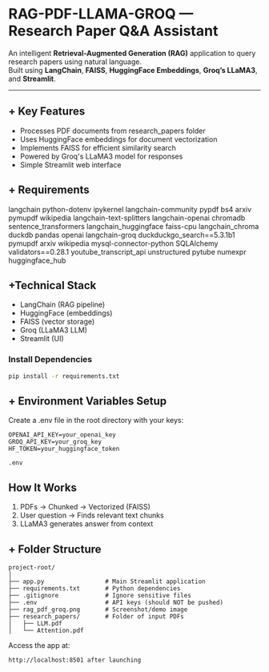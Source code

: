 # RAG-PDF-LLAMA-GROQ — Research Paper Q&A Assistant

An intelligent **Retrieval-Augmented Generation (RAG)** application to query research papers using natural language.  
Built using **LangChain**, **FAISS**, **HuggingFace Embeddings**, **Groq’s LLaMA3**, and **Streamlit**.

---

## + Key Features
- Processes PDF documents from research_papers folder
- Uses HuggingFace embeddings for document vectorization
- Implements FAISS for efficient similarity search
- Powered by Groq's LLaMA3 model for responses
- Simple Streamlit web interface


## + Requirements
langchain
python-dotenv
ipykernel
langchain-community
pypdf
bs4
arxiv
pymupdf
wikipedia
langchain-text-splitters
langchain-openai
chromadb
sentence_transformers
langchain_huggingface
faiss-cpu
langchain_chroma
duckdb
pandas
openai
langchain-groq
duckduckgo_search==5.3.1b1
pymupdf
arxiv
wikipedia
mysql-connector-python
SQLAlchemy
validators==0.28.1
youtube_transcript_api
unstructured
pytube
numexpr
huggingface_hub

## +Technical Stack
- LangChain (RAG pipeline)
- HuggingFace (embeddings)
- FAISS (vector storage)
- Groq (LLaMA3 LLM)
- Streamlit (UI)

### Install Dependencies

```bash
pip install -r requirements.txt
```



## + Environment Variables Setup
Create a .env file in the root directory with your keys:
```
OPENAI_API_KEY=your_openai_key
GROQ_API_KEY=your_groq_key
HF_TOKEN=your_huggingface_token

.env
```

## How It Works
1. PDFs → Chunked → Vectorized (FAISS)
2. User question → Finds relevant text chunks
3. LLaMA3 generates answer from context
   
## + Folder Structure

```
project-root/
│
├── app.py                 # Main Streamlit application
├── requirements.txt       # Python dependencies
├── .gitignore             # Ignore sensitive files
├── .env                   # API keys (should NOT be pushed)
├── rag_pdf_groq.png       # Screenshot/demo image
├── research_papers/       # Folder of input PDFs
│   ├── LLM.pdf
│   └── Attention.pdf
```


Access the app at: 
```
http://localhost:8501 after launching
```




